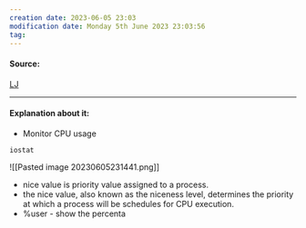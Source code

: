 ```yaml
---
creation date: 2023-06-05 23:03
modification date: Monday 5th June 2023 23:03:56
tag: 
---
```


#### Source:
[LJ](https://linuxjourney.com/lesson/io-monitoring)

--------------------------------------

#### Explanation about it:

* Monitor CPU usage

```
iostat
```

![[Pasted image 20230605231441.png]]

* nice value is priority value assigned to a process.
* the nice value, also known as the niceness level, determines the priority at which a process will be schedules for CPU execution.
* %user - show the percenta